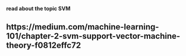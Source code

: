 <b>read about the topic SVM
<h2> <b> https://medium.com/machine-learning-101/chapter-2-svm-support-vector-machine-theory-f0812effc72</h2>
